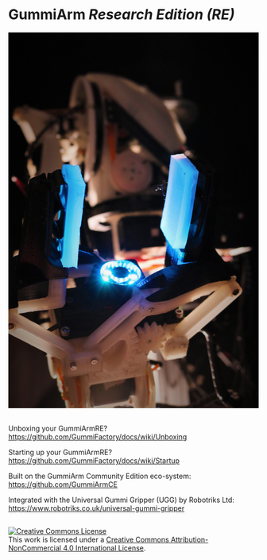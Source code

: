 # GummiArm *Research Edition (RE)*

![alt text](https://github.com/GummiFactory/docs/blob/master/images/general/ugg.jpg "GummiArmRE")

##
Unboxing your GummiArmRE? https://github.com/GummiFactory/docs/wiki/Unboxing

Starting up your GummiArmRE? https://github.com/GummiFactory/docs/wiki/Startup

Built on the GummiArm Community Edition eco-system: https://github.com/GummiArmCE

Integrated with the Universal Gummi Gripper (UGG) by Robotriks Ltd: https://www.robotriks.co.uk/universal-gummi-gripper

##
<a rel="license" href="http://creativecommons.org/licenses/by-nc/4.0/"><img alt="Creative Commons License" style="border-width:0" src="https://i.creativecommons.org/l/by-nc/4.0/88x31.png" /></a><br />This work is licensed under a <a rel="license" href="http://creativecommons.org/licenses/by-nc/4.0/">Creative Commons Attribution-NonCommercial 4.0 International License</a>.

